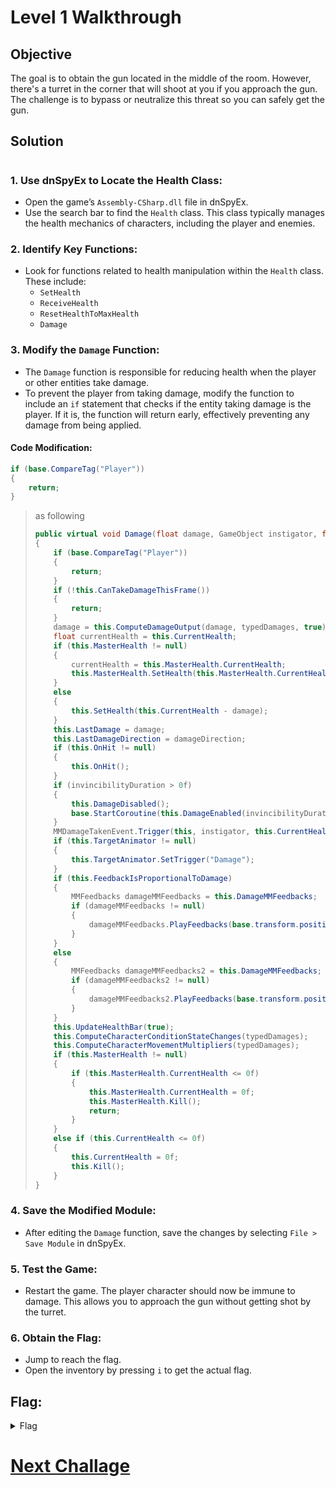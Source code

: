 # Level 1 Walkthrough

## Objective

The goal is to obtain the gun located in the middle of the room. However, there's a turret in the corner that will shoot at you if you approach the gun. The challenge is to bypass or neutralize this threat so you can safely get the gun.

## Solution

# 

### 1. Use dnSpyEx to Locate the Health Class:

- Open the game’s `Assembly-CSharp.dll` file in dnSpyEx.
- Use the search bar to find the `Health` class. This class typically manages the health mechanics of characters, including the player and enemies.

### 2. Identify Key Functions:

- Look for functions related to health manipulation within the `Health` class. These include:
  - `SetHealth`
  - `ReceiveHealth`
  - `ResetHealthToMaxHealth`
  - `Damage`

### 3. Modify the `Damage` Function:

- The `Damage` function is responsible for reducing health when the player or other entities take damage.
- To prevent the player from taking damage, modify the function to include an `if` statement that checks if the entity taking damage is the player. If it is, the function will return early, effectively preventing any damage from being applied.

#### Code Modification:

```csharp
if (base.CompareTag("Player"))
{
    return;
}
```

> as following
> 
> ```csharp
> public virtual void Damage(float damage, GameObject instigator, float flickerDuration, float invincibilityDuration, Vector3 damageDirection, List<TypedDamage> typedDamages = null)
> {
>     if (base.CompareTag("Player"))
>     {
>         return;
>     }
>     if (!this.CanTakeDamageThisFrame())
>     {
>         return;
>     }
>     damage = this.ComputeDamageOutput(damage, typedDamages, true);
>     float currentHealth = this.CurrentHealth;
>     if (this.MasterHealth != null)
>     {
>         currentHealth = this.MasterHealth.CurrentHealth;
>         this.MasterHealth.SetHealth(this.MasterHealth.CurrentHealth - damage);
>     }
>     else
>     {
>         this.SetHealth(this.CurrentHealth - damage);
>     }
>     this.LastDamage = damage;
>     this.LastDamageDirection = damageDirection;
>     if (this.OnHit != null)
>     {
>         this.OnHit();
>     }
>     if (invincibilityDuration > 0f)
>     {
>         this.DamageDisabled();
>         base.StartCoroutine(this.DamageEnabled(invincibilityDuration));
>     }
>     MMDamageTakenEvent.Trigger(this, instigator, this.CurrentHealth, damage, currentHealth);
>     if (this.TargetAnimator != null)
>     {
>         this.TargetAnimator.SetTrigger("Damage");
>     }
>     if (this.FeedbackIsProportionalToDamage)
>     {
>         MMFeedbacks damageMMFeedbacks = this.DamageMMFeedbacks;
>         if (damageMMFeedbacks != null)
>         {
>             damageMMFeedbacks.PlayFeedbacks(base.transform.position, damage, false);
>         }
>     }
>     else
>     {
>         MMFeedbacks damageMMFeedbacks2 = this.DamageMMFeedbacks;
>         if (damageMMFeedbacks2 != null)
>         {
>             damageMMFeedbacks2.PlayFeedbacks(base.transform.position, 1f, false);
>         }
>     }
>     this.UpdateHealthBar(true);
>     this.ComputeCharacterConditionStateChanges(typedDamages);
>     this.ComputeCharacterMovementMultipliers(typedDamages);
>     if (this.MasterHealth != null)
>     {
>         if (this.MasterHealth.CurrentHealth <= 0f)
>         {
>             this.MasterHealth.CurrentHealth = 0f;
>             this.MasterHealth.Kill();
>             return;
>         }
>     }
>     else if (this.CurrentHealth <= 0f)
>     {
>         this.CurrentHealth = 0f;
>         this.Kill();
>     }
> }
> ```

### 4. Save the Modified Module:

- After editing the `Damage` function, save the changes by selecting `File > Save Module` in dnSpyEx.

### 5. Test the Game:

- Restart the game. The player character should now be immune to damage. This allows you to approach the gun without getting shot by the turret.

### 6. Obtain the Flag:

- Jump to reach the flag.
- Open the inventory by pressing `i` to get the actual flag.

## Flag:

<details>
<summary>Flag</summary>
GHCTF{this_is_the_first_flag_woot
}  
<br/>
</details>

</details>

# [Next Challage](L2.MD)
